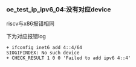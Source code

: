 ### oe_test_ip_ipv6_04:没有对应device

riscv与x86报错相同

下为对应报错log

```
+ ifconfig inet6 add 4::4/64
SIOGIFINDEX: No such device
+ CHECK_RESULT 1 0 0 'Failed to add ipv6 4::4'
```

